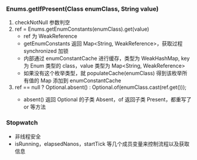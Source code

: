 
### Enums.getIfPresent(Class<T> enumClass, String value)
1. checkNotNull 参数判空
2. ref = Enums.getEnumConstants(enumClass).get(value)
    - ref 为 WeakReference
    - getEnumConstants 返回 Map<String, WeakReference>，获取过程 synchronized 加锁
    - 内部通过 enumConstantCache 进行缓存，类型为 WeakHashMap, key 为 Enum 类型的 class，value 类型为 Map<String, WeakReference>
    - 如果没有这个枚举类型，就 populateCache(enumClass) 得到该枚举所有值的 Map 添加到 enumConstantCache
3. ref == null ? Optional.<T>absent() : Optional.of(enumClass.cast(ref.get()));
    - absent() 返回 Optional 的子类 Absent，of 返回子类 Present，都重写了 or 等方法

### Stopwatch
- 非线程安全
- isRunning，elapsedNanos，startTick 等几个成员变量来控制流程以及获取信息